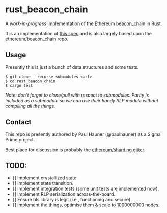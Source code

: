 # rust_beacon_chain

A *work-in-progress* implementation of the Ethereum beacon_chain in Rust.

It is an implementation of [this
spec](https://notes.ethereum.org/SCIg8AH5SA-O4C1G1LYZHQ?view) and is also
largely based upon the
[ethereum/beacon_chain](https://github.com/ethereum/beacon_chain) repo.

## Usage

Presently this is just a bunch of data structures and some tests.

```
$ git clone --recurse-submodules <url>
$ cd rust_beacon_chain
$ cargo test
```

_Note: don't forget to clone/pull with respect to submodules. Parity is
included as a submodule so we can use their handy RLP module without compiling
all the things._

## Contact

This repo is presently authored by Paul Hauner (@paulhauner) as a Sigma Prime
project. 

Best place for discussion is probably the [ethereum/sharding
gitter](https://gitter.im/ethereum/sharding).

## TODO:

- [] Implement crystallized state.
- [] Implement state transition.
- [] Implement integration tests (some unit tests are implemented now).
- [] Implement RLP serialization across-the-board.
- [] Ensure bls library is legit (i.e., functioning and secure).
- [] Implement the things, optimise them & scale to 1000000000 nodes.

